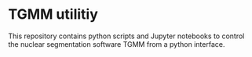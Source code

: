 # TGMM utilitiy
This repository contains python scripts and Jupyter notebooks to control the nuclear segmentation software TGMM from a python interface.

